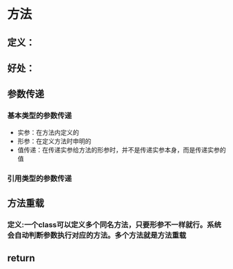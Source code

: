# 方法
## 定义：

## 好处：

## 参数传递
### 基本类型的参数传递
+ 实参：在方法内定义的
+ 形参：在定义方法时申明的
+ 值传递：在传递实参给方法的形参时，并不是传递实参本身，而是传递实参的值
### 引用类型的参数传递

## 方法重载
### 定义:一个class可以定义多个同名方法，只要形参不一样就行。系统会自动判断参数执行对应的方法。多个方法就是方法重载


## return